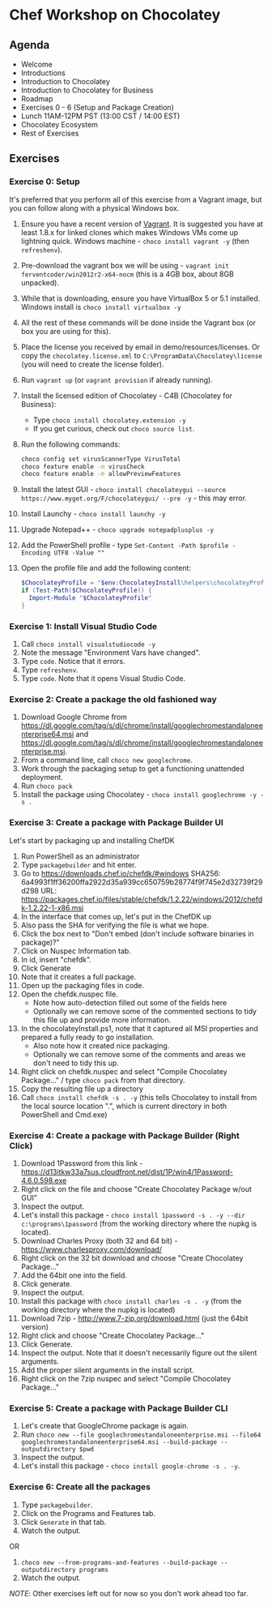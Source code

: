 # Chef Workshop on Chocolatey

## Agenda

* Welcome
* Introductions
* Introduction to Chocolatey
* Introduction to Chocolatey for Business
* Roadmap
* Exercises 0 - 6 (Setup and Package Creation)
* Lunch 11AM-12PM PST (13:00 CST / 14:00 EST)
* Chocolatey Ecosystem
* Rest of Exercises

## Exercises

### Exercise 0: Setup

It's preferred that you perform all of this exercise from a Vagrant image, but you can follow along with a physical Windows box.

1. Ensure you have a recent version of [Vagrant](https://downloads.vagrantup.com). It is suggested you have at least 1.8.x for linked clones which makes Windows VMs come up lightning quick. Windows machine - `choco install vagrant -y` (then `refreshenv`).
1. Pre-download the vagrant box we will be using - `vagrant init ferventcoder/win2012r2-x64-nocm` (this is a 4GB box, about 8GB unpacked).
1. While that is downloading, ensure you have VirtualBox 5 or 5.1 installed. Windows install is `choco install virtualbox -y`
1. All the rest of these commands will be done inside the Vagrant box (or box you are using for this).
1. Place the license you received by email in demo/resources/licenses. Or copy the `chocolatey.license.xml` to `C:\ProgramData\Chocolatey\license` (you will need to create the license folder).
1. Run `vagrant up` (or `vagrant provision` if already running).
1. Install the licensed edition of Chocolatey - C4B (Chocolatey for Business):
   * Type `choco install chocolatey.extension -y`
   * If you get curious, check out `choco source list`.
1. Run the following commands:

   ~~~sh
   choco config set virusScannerType VirusTotal
   choco feature enable -n virusCheck
   choco feature enable -n allowPreviewFeatures
   ~~~

1. Install the latest GUI - `choco install chocolateygui --source https://www.myget.org/F/chocolateygui/ --pre -y` - this may error.
1. Install Launchy - `choco install launchy -y`
1. Upgrade Notepad++ - `choco upgrade notepadplusplus -y`
1. Add the PowerShell profile - type `Set-Content -Path $profile -Encoding UTF8 -Value ""`
1. Open the profile file and add the following content:

    ~~~powershell
    $ChocolateyProfile = "$env:ChocolateyInstall\helpers\chocolateyProfile.psm1"
    if (Test-Path($ChocolateyProfile)) {
      Import-Module "$ChocolateyProfile"
    }
    ~~~

### Exercise 1: Install Visual Studio Code

1. Call `choco install visualstudiocode -y`
1. Note the message "Environment Vars have changed".
1. Type `code`. Notice that it errors.
1. Type `refreshenv`.
1. Type `code`. Note that it opens Visual Studio Code.

### Exercise 2: Create a package the old fashioned way

1. Download Google Chrome from https://dl.google.com/tag/s/dl/chrome/install/googlechromestandaloneenterprise64.msi and https://dl.google.com/tag/s/dl/chrome/install/googlechromestandaloneenterprise.msi.
1. From a command line, call `choco new googlechrome`.
1. Work through the packaging setup to get a functioning unattended deployment.
1. Run `choco pack`
1. Install the package using Chocolatey - `choco install googlechrome -y -s .`

### Exercise 3: Create a package with Package Builder UI
Let's start by packaging up and installing ChefDK
1. Run PowerShell as an administrator
1. Type `packagebuilder` and hit enter.
1. Go to https://downloads.chef.io/chefdk/#windows
 SHA256: 6a4993f1ff36200ffa2922d35a939cc650759b28774f9f745e2d32739f29d298
URL: https://packages.chef.io/files/stable/chefdk/1.2.22/windows/2012/chefdk-1.2.22-1-x86.msi
1. In the interface that comes up, let's put in the ChefDK up
1. Also pass the SHA for verifying the file is what we hope.
1. Click the box next to "Don't embed (don't include software binaries in package)?"
1. Click on Nuspec Information tab.
1. In id, insert "chefdk".
1. Click Generate
1. Note that it creates a full package.
1. Open up the packaging files in code.
1. Open the chefdk.nuspec file.
    * Note how auto-detection filled out some of the fields here
    * Optionally we can remove some of the commented sections to tidy this file up and provide more information.
1. In the chocolateyInstall.ps1, note that it captured all MSI properties and prepared a fully ready to go installation.
    * Also note how it created nice packaging.
    * Optionally we can remove some of the comments and areas we don't need to tidy this up.
1. Right click on chefdk.nuspec and select "Compile Chocolatey Package..." / type `choco pack` from that directory.
1. Copy the resulting file up a directory
1. Call `choco install chefdk -s . -y` (this tells Chocolatey to install from the local source location ".", which is current directory in both PowerShell and Cmd.exe)

### Exercise 4: Create a package with Package Builder (Right Click)

1. Download 1Password from this link - https://d13itkw33a7sus.cloudfront.net/dist/1P/win4/1Password-4.6.0.598.exe
1. Right click on the file and choose "Create Chocolatey Package w/out GUI"
1. Inspect the output.
1. Let's install this package - `choco install 1password -s . -y --dir c:\programs\1password` (from the working directory where the nupkg is located).
1. Download Charles Proxy (both 32 and 64 bit) - https://www.charlesproxy.com/download/
1. Right click on the 32 bit download and choose "Create Chocolatey Package..."
1. Add the 64bit one into the field.
1. Click generate.
1. Inspect the output.
1. Install this package with `choco install charles -s . -y` (from the working directory where the nupkg is located)
1. Download 7zip - http://www.7-zip.org/download.html (just the 64bit version)
1. Right click and choose "Create Chocolatey Package..."
1. Click Generate.
1. Inspect the output. Note that it doesn't necessarily figure out the silent arguments.
1. Add the proper silent arguments in the install script.
1. Right click on the 7zip nuspec and select "Compile Chocolatey Package..."


### Exercise 5: Create a package with Package Builder CLI

1. Let's create that GoogleChrome package is again.
1. Run `choco new --file googlechromestandaloneenterprise.msi --file64 googlechromestandaloneenterprise64.msi --build-package --outputdirectory $pwd`
1. Inspect the output.
1. Let's install this package - `choco install google-chrome -s . -y`.

### Exercise 6: Create all the packages

1. Type `packagebuilder`.
1. Click on the Programs and Features tab.
1. Click `Generate` in that tab.
1. Watch the output.

 OR

1. `choco new --from-programs-and-features --build-package --outputdirectory programs`
1. Watch the output.


*NOTE*: Other exercises left out for now so you don't work ahead too far.
